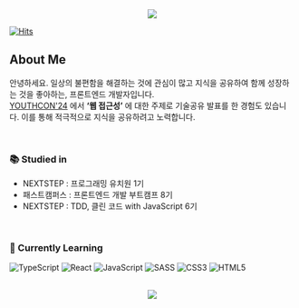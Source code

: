 <div align='center'>
  <img src="https://capsule-render.vercel.app/api?type=waving&height=300&color=&customColorList=0,2,2,2,2,3gradient&text=Front-End%20Developer&fontColor=fff&fontSize=55&fontAlignY=45" />  
</div>

[![Hits](https://hits.seeyoufarm.com/api/count/incr/badge.svg?url=https%3A%2F%2Fgithub.com%2Foxlzlo&count_bg=%23CB8AFF&title_bg=%23808080&icon=github.svg&icon_color=%23F3F3F3&title=hits&edge_flat=false)](https://hits.seeyoufarm.com)


## About Me
안녕하세요. 일상의 불편함을 해결하는 것에 관심이 많고 지식을 공유하여 함께 성장하는 것을 좋아하는, 프론트엔드 개발자입니다.  
[YOUTHCON'24](https://frost-witch-afb.notion.site/YOUTHCON-24-49177aa1b828435f98046912c6debc78) 에서 **‘웹 접근성’** 에 대한 주제로 기술공유 발표를 한 경험도 있습니다. 이를 통해 적극적으로 지식을 공유하려고 노력합니다.

<br/>


### 📚 Studied in
- NEXTSTEP : 프로그래밍 유치원 1기
- 패스트캠퍼스 : 프론트엔드 개발 부트캠프 8기
- NEXTSTEP : TDD, 클린 코드 with JavaScript 6기

<br/>


### 🌱 Currently Learning
![TypeScript](https://img.shields.io/badge/TypeScript-3178C6.svg?&style=for-the-badge&logo=TypeScript&logoColor=black)
![React](https://img.shields.io/badge/React-61DAFB.svg?&style=for-the-badge&logo=React&logoColor=black)
![JavaScript](https://img.shields.io/badge/JavaScript-F7DF1E.svg?&style=for-the-badge&logo=JavaScript&logoColor=black)
![SASS](https://img.shields.io/badge/SASS-CC6699.svg?&style=for-the-badge&logo=SASS&logoColor=white)
![CSS3](https://img.shields.io/badge/CSS3-1572B6.svg?&style=for-the-badge&logo=CSS3&logoColor=white)
![HTML5](https://img.shields.io/badge/HTML5-E34F26.svg?&style=for-the-badge&logo=HTML5&logoColor=white)

<br/>

<!--
**oxlzlo/oxlzlo** is a ✨ _special_ ✨ repository because its `README.md` (this file) appears on your GitHub profile.

Here are some ideas to get you started:

- 🔭 I’m currently working on ...
- 🌱 I’m currently learning ...
- 👯 I’m looking to collaborate on ...
- 🤔 I’m looking for help with ...
- 💬 Ask me about ...
- 📫 How to reach me: ...
- 😄 Pronouns: ...
- ⚡ Fun fact: ...

![Top Langs](https://github-readme-stats.vercel.app/api/top-langs/?username=oxlzlo&layout=compact)
-->

<!--
<br>

![Anurag's GitHub stats](https://github-readme-stats.vercel.app/api?username=oxlzlo&show_icons=true&theme=buefy)
-->
<div align=center>
  <a href="https://github.com/devxb/gitanimals">
    <img src="https://render.gitanimals.org/farms/oxlzlo"/>
  </a>
</div>
